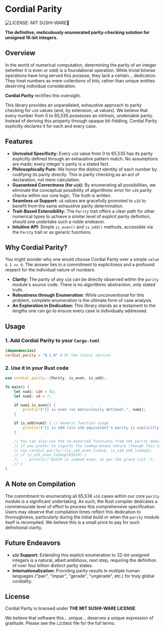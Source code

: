 # Cordial Parity
![LICENSE: MIT SUSHI-WARE🍣](https://raw.githubusercontent.com/watasuke102/mit-sushi-ware/master/MIT-SUSHI-WARE.svg)

**The definitive, meticulously enumerated parity-checking solution for unsigned 16-bit integers.**

## Overview

In the world of numerical computation, determining the parity of an integer (whether it is even or odd) is a foundational operation. While trivial bitwise operations have long served this purpose, they lack a certain... dedication. They treat numbers as mere collections of bits, rather than unique entities deserving individual consideration.

**Cordial Parity** rectifies this oversight.

This library provides an unparalleled, exhaustive approach to parity checking for `u16` values (and, by extension, `u8` values). We believe that every number from 0 to 65,535 possesses an intrinsic, undeniable parity. Instead of deriving this property through opaque bit-fiddling, Cordial Parity explicitly declares it for each and every case.

## Features

*   **Unrivaled Specificity:** Every `u16` value from 0 to 65,535 has its parity explicitly defined through an exhaustive pattern match. No assumptions are made; every integer's parity is a stated fact.
*   **Philosophically Pure:** We honor the distinct identity of each number by codifying its parity directly. This is parity checking as an act of declaration, not mere calculation.
*   **Guaranteed Correctness (for `u16`):** By enumerating all possibilities, we eliminate the conceptual possibility of algorithmic error for `u16` parity checks within our core logic. The truth is written.
*   **Seamless `u8` Support:** `u8` values are gracefully promoted to `u16` to benefit from the same exhaustive parity determination.
*   **Trait-Based Extensibility:** The `Parity` trait offers a clear path for other numerical types to achieve a similar level of explicit parity definition, should one undertake such a noble endeavor.
*   **Intuitive API:** Simple `is_even()` and `is_odd()` methods, accessible via the `Parity` trait or as generic functions.

## Why Cordial Parity?

You might wonder why one would choose Cordial Parity over a simple `value & 1 == 0`. The answer lies in a commitment to explicitness and a profound respect for the individual nature of numbers.

*   **Clarity:** The parity of any `u16` can be directly observed within the `parity` module's source code. There is no algorithmic abstraction, only stated truth.
*   **Robustness through Enumeration:** While unconventional for this problem, complete enumeration is the ultimate form of case analysis.
*   **An Exploration in Dedication:** This library stands as a testament to the lengths one can go to ensure every case is individually addressed.

## Usage

### 1. Add Cordial Parity to your `Cargo.toml`

```toml
[dependencies]
cordial_parity = "0.1.0" # Or the latest version
```

### 2. Use it in your Rust code

```rust
use cordial_parity::{Parity, is_even, is_odd};

fn main() {
    let num1: u16 = 42;
    let num2: u8 = 7;

    if num1.is_even() {
        println!("{} is even (as meticulously defined).", num1);
    }

    if is_odd(num2) { // Generic function usage
        println!("{} is odd (its u16 equivalent's parity is explicitly stated).", num2);
    }

    // You can also use the re-exported functions from the parity module
    // if you prefer to signify the lookup-based nature (though this is an internal detail):
    // use cordial_parity::{is_u16_even_lookup, is_u16_odd_lookup};
    // if is_u16_even_lookup(65534) {
    //     println!("65534 is indeed even, as per the grand list.");
    // }
}
```

## A Note on Compilation

The commitment to enumerating all 65,536 `u16` cases within our core `parity` module is a significant undertaking. As such, the Rust compiler dedicates a commensurate level of effort to process this comprehensive specification. Users may observe that compilation times reflect this dedication to thoroughness, particularly during the initial build or when the `parity` module itself is recompiled. We believe this is a small price to pay for such definitional clarity.

## Future Endeavors

*   **`u32` Support:** Extending this explicit enumeration to 32-bit unsigned integers is a natural, albeit ambitious, next step, requiring the definition of over four billion distinct parity states.
*   **Internationalization:** Providing parity results in multiple human languages ("pair", "impair", "gerade", "ungerade", etc.) for truly global cordiality.

## License

Cordial Parity is licensed under **THE MIT SUSHI-WARE LICENSE**.

We believe that software this... *unique*... deserves a unique expression of gratitude. Please see the `LICENSE` file for the full terms.
